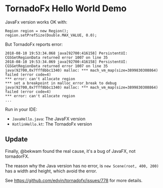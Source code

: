 TornadoFx Hello World Demo
==========================

JavaFx version works OK with:

```
Region region = new Region();
region.setPrefSize(Double.MAX_VALUE, 0.0);
```

But TornadoFx reports error:

```
2018-08-10 19:53:34.068 java[92700:416158] PersistentUI: CGSGetRegionData returned error 1007 on line 35
2018-08-10 19:53:34.069 java[92700:416158] PersistentUI: CGSGetRegionData returned error 1007 on line 35
java(92700,0x7fff8bbc1340) malloc: *** mach_vm_map(size=3899830308864) failed (error code=4)
*** error: can't allocate region
*** set a breakpoint in malloc_error_break to debug
java(92700,0x7fff8bbc1340) malloc: *** mach_vm_map(size=3899830308864) failed (error code=4)
*** error: can't allocate region
...
```

Run in your IDE:

- `JavaHello.java`: The JavaFX version
- `KotlinHello.kt`: The TornadoFx version

Update
------

Finally, @bekwam found the real cause, it's a bug of JavaFX, not tornadorFX.

The reason why the Java version has no error, is `new Scene(root, 400, 200)` has a width and height, which avoid the error.

See <https://github.com/edvin/tornadofx/issues/778> for more details.